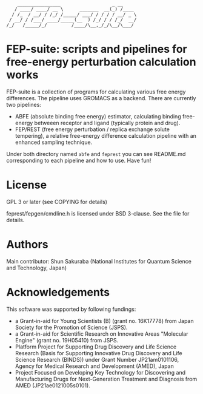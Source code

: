 ````
    ________________                   _ __     
   / ____/ ____/ __ \      _______  __(_) /____ 
  / /_  / __/ / /_/ /_____/ ___/ / / / / __/ _ \
 / __/ / /___/ ____/_____(__  ) /_/ / / /_/  __/
/_/   /_____/_/         /____/\__,_/_/\__/\___/ 
````

# FEP-suite: scripts and pipelines for free-energy perturbation calculation works

FEP-suite is a collection of programs for calculating various free energy differences. The pipeline uses GROMACS as a backend. There are currently two pipelines:

* ABFE (absolute binding free energy) estimator, calculating binding free-energy betweeen receptor and ligand (typically protein and drug).
* FEP/REST (free energy perturbation / replica exchange solute tempering), a relative free-energy difference calculation pipeline with an enhanced sampling technique.

Under both directory named `abfe` and `feprest` you can see README.md corresponding to each pipeline and how to use. Have fun!

# License

GPL 3 or later (see COPYING for details)

feprest/fepgen/cmdline.h is licensed under BSD 3-clause. See the file for details.

# Authors

Main contributor:
Shun Sakuraba (National Institutes for Quantum Science and Technology, Japan)

# Acknowledgements

This software was supported by following fundings:
* a Grant-in-aid for Young Scientists (B) (grant no. 16K17778) from Japan Society for the Promotion of Science (JSPS).
* a Grant-in-aid for Scientific Research on Innovative Areas "Molecular Engine" (grant no. 19H05410) from JSPS.
* Platform Project for Supporting Drug Discovery and Life Science Research (Basis for Supporting Innovative Drug Discovery and Life Science Research (BINDS)) under Grant Number JP21am0101106, Agency for Medical Research and Development (AMED), Japan
* Project Focused on Developing Key Technology for Discovering and Manufacturing Drugs for Next-Generation Treatment and Diagnosis from AMED (JP21ae0121005s0101).
